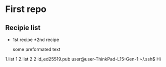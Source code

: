 # First repo
## Recipie list

* 1st recipe
*2nd recipe


    some preformated text 
    
    
1.list 1
2.list 2
2 id_ed25519.pub
user@user-ThinkPad-L15-Gen-1:~/.ssh$ 
Hi

